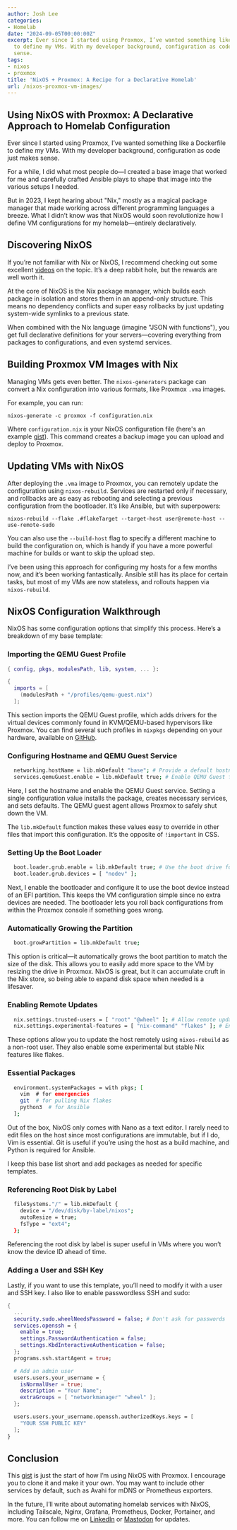 ```yaml
---
author: Josh Lee
categories:
- Homelab
date: "2024-09-05T00:00:00Z"
excerpt: Ever since I started using Proxmox, I’ve wanted something like a Dockerfile
  to define my VMs. With my developer background, configuration as code just makes
  sense.
tags:
- nixos
- proxmox
title: 'NixOS + Proxmox: A Recipe for a Declarative Homelab'
url: /nixos-proxmox-vm-images/
---
```

## Using NixOS with Proxmox: A Declarative Approach to Homelab Configuration

Ever since I started using Proxmox, I’ve wanted something like a Dockerfile to define my VMs. With my developer background, configuration as code just makes sense.

For a while, I did what most people do—I created a base image that worked for me and carefully crafted Ansible plays to shape that image into the various setups I needed.

But in 2023, I kept hearing about "Nix," mostly as a magical package manager that made working across different programming languages a breeze. What I didn’t know was that NixOS would soon revolutionize how I define VM configurations for my homelab—entirely declaratively.

## Discovering NixOS

If you’re not familiar with Nix or NixOS, I recommend checking out some excellent [videos](https://www.youtube.com/watch?v=CwfKlX3rA6E) on the topic. It’s a deep rabbit hole, but the rewards are well worth it.

At the core of NixOS is the Nix package manager, which builds each package in isolation and stores them in an append-only structure. This means no dependency conflicts and super easy rollbacks by just updating system-wide symlinks to a previous state.

When combined with the Nix language (imagine "JSON with functions"), you get full declarative definitions for your servers—covering everything from packages to configurations, and even systemd services.

## Building Proxmox VM Images with Nix

Managing VMs gets even better. The `nixos-generators` package can convert a Nix configuration into various formats, like Proxmox `.vma` images.

For example, you can run:

```
nixos-generate -c proxmox -f configuration.nix
```

Where `configuration.nix` is your NixOS configuration file (here's an example [gist](https://gist.github.com/joshleecreates/e6892ca21b0e6b7c24d96ca2a24bf23e)). This command creates a backup image you can upload and deploy to Proxmox.

## Updating VMs with NixOS

After deploying the `.vma` image to Proxmox, you can remotely update the configuration using `nixos-rebuild`. Services are restarted only if necessary, and rollbacks are as easy as rebooting and selecting a previous configuration from the bootloader. It’s like Ansible, but with superpowers:

```
nixos-rebuild --flake .#flakeTarget --target-host user@remote-host --use-remote-sudo
```

You can also use the `--build-host` flag to specify a different machine to build the configuration on, which is handy if you have a more powerful machine for builds or want to skip the upload step.

I’ve been using this approach for configuring my hosts for a few months now, and it’s been working fantastically. Ansible still has its place for certain tasks, but most of my VMs are now stateless, and rollouts happen via `nixos-rebuild`.

## NixOS Configuration Walkthrough

NixOS has some configuration options that simplify this process. Here’s a breakdown of my base template:

### Importing the QEMU Guest Profile

```nix
{ config, pkgs, modulesPath, lib, system, ... }:

{
  imports = [
    (modulesPath + "/profiles/qemu-guest.nix")
  ];
```

This section imports the QEMU Guest profile, which adds drivers for the virtual devices commonly found in KVM/QEMU-based hypervisors like Proxmox. You can find several such profiles in `nixpkgs` depending on your hardware, available on [GitHub](https://github.com/NixOS/nixpkgs/tree/master/nixos/modules/profiles).

### Configuring Hostname and QEMU Guest Service

```bash
  networking.hostName = lib.mkDefault "base"; # Provide a default hostname
  services.qemuGuest.enable = lib.mkDefault true; # Enable QEMU Guest for Proxmox
```

Here, I set the hostname and enable the QEMU Guest service. Setting a single configuration value installs the package, creates necessary services, and sets defaults. The QEMU guest agent allows Proxmox to safely shut down the VM.

The `lib.mkDefault` function makes these values easy to override in other files that import this configuration. It’s the opposite of `!important` in CSS.

### Setting Up the Boot Loader

```bash
  boot.loader.grub.enable = lib.mkDefault true; # Use the boot drive for GRUB
  boot.loader.grub.devices = [ "nodev" ];
```

Next, I enable the bootloader and configure it to use the boot device instead of an EFI partition. This keeps the VM configuration simple since no extra devices are needed. The bootloader lets you roll back configurations from within the Proxmox console if something goes wrong.

### Automatically Growing the Partition

```bash
  boot.growPartition = lib.mkDefault true;
```

This option is critical—it automatically grows the boot partition to match the size of the disk. This allows you to easily add more space to the VM by resizing the drive in Proxmox. NixOS is great, but it can accumulate cruft in the Nix store, so being able to expand disk space when needed is a lifesaver.

### Enabling Remote Updates

```bash
  nix.settings.trusted-users = [ "root" "@wheel" ]; # Allow remote updates
  nix.settings.experimental-features = [ "nix-command" "flakes" ]; # Enable flakes
```

These options allow you to update the host remotely using `nixos-rebuild` as a non-root user. They also enable some experimental but stable Nix features like flakes.

### Essential Packages

```bash
  environment.systemPackages = with pkgs; [
    vim  # for emergencies
    git  # for pulling Nix flakes
    python3  # for Ansible
  ];
```

Out of the box, NixOS only comes with Nano as a text editor. I rarely need to edit files on the host since most configurations are immutable, but if I do, Vim is essential. Git is useful if you’re using the host as a build machine, and Python is required for Ansible.

I keep this base list short and add packages as needed for specific templates.

### Referencing Root Disk by Label

```bash
  fileSystems."/" = lib.mkDefault {
    device = "/dev/disk/by-label/nixos";
    autoResize = true;
    fsType = "ext4";
  };
```

Referencing the root disk by label is super useful in VMs where you won’t know the device ID ahead of time.

### Adding a User and SSH Key

Lastly, if you want to use this template, you’ll need to modify it with a user and SSH key. I also like to enable passwordless SSH and sudo:

```nix
{
  ...
  security.sudo.wheelNeedsPassword = false; # Don't ask for passwords
  services.openssh = {
    enable = true;
    settings.PasswordAuthentication = false;
    settings.KbdInteractiveAuthentication = false;
  };
  programs.ssh.startAgent = true;

  # Add an admin user
  users.users.your_username = {
    isNormalUser = true;
    description = "Your Name";
    extraGroups = [ "networkmanager" "wheel" ];
  };

  users.users.your_username.openssh.authorizedKeys.keys = [
    "YOUR SSH PUBLIC KEY"
  ];
}
```

## Conclusion

This [gist](https://gist.github.com/joshleecreates/e6892ca21b0e6b7c24d96ca2a24bf23e) is just the start of how I’m using NixOS with Proxmox. I encourage you to clone it and make it your own. You may want to include other services by default, such as Avahi for mDNS or Prometheus exporters.

In the future, I’ll write about automating homelab services with NixOS, including Tailscale, Nginx, Grafana, Prometheus, Docker, Portainer, and more. You can follow me on [LinkedIn](https://www.linkedin.com/in/joshuamlee/) or [Mastodon](https://hachyderm.io/@joshleecreates) for updates.
